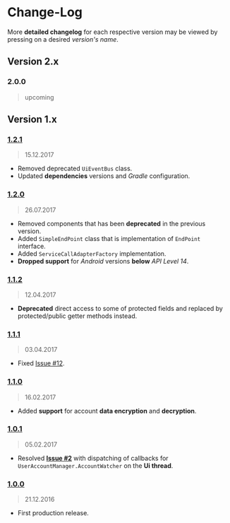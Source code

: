 Change-Log
===============

More **detailed changelog** for each respective version may be viewed by pressing on a desired _version's name_.

## Version 2.x ##

### 2.0.0 ###
> upcoming

## Version 1.x ##

### [1.2.1](https://github.com/universum-studios/android_officium/releases/tag/v1.2.1) ###
> 15.12.2017

- Removed deprecated `UiEventBus` class.
- Updated **dependencies** versions and _Gradle_ configuration.

### [1.2.0](https://github.com/universum-studios/android_officium/releases/tag/v1.2.0) ###
> 26.07.2017

- Removed components that has been **deprecated** in the previous version.
- Added `SimpleEndPoint` class that is implementation of `EndPoint` interface.
- Added `ServiceCallAdapterFactory` implementation.
- **Dropped support** for _Android_ versions **below** _API Level 14_.

### [1.1.2](https://github.com/universum-studios/android_officium/releases/tag/v1.1.2) ###
> 12.04.2017

- **Deprecated** direct access to some of protected fields and replaced by protected/public getter
  methods instead.

### [1.1.1](https://github.com/universum-studios/android_officium/releases/tag/v1.1.1) ###
> 03.04.2017

- Fixed [Issue #12](https://github.com/universum-studios/android_officium/issues/12).

### [1.1.0](https://github.com/universum-studios/android_officium/releases/tag/v1.1.0) ###
> 16.02.2017

- Added **support** for account **data encryption** and **decryption**.

### [1.0.1](https://github.com/universum-studios/android_officium/releases/tag/v1.0.1) ###
> 05.02.2017

- Resolved **[Issue #2](https://github.com/universum-studios/android_officium/issues/2)** with dispatching
  of callbacks for `UserAccountManager.AccountWatcher` on the **Ui thread**.

### [1.0.0](https://github.com/universum-studios/android_officium/releases/tag/v1.0.0) ###
> 21.12.2016

- First production release.